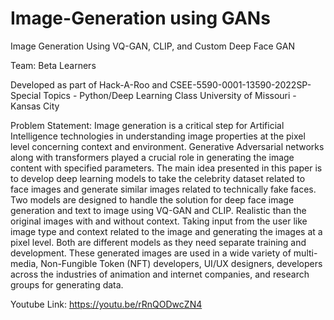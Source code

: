 # Image-Generation using GANs
Image Generation Using VQ-GAN, CLIP, and Custom Deep Face GAN

Team: Beta Learners

Developed as part of Hack-A-Roo and CSEE-5590-0001-13590-2022SP-Special Topics - Python/Deep Learning Class 
University of Missouri - Kansas City

Problem Statement:
Image generation is a critical step for Artificial Intelligence technologies in understanding image properties at the pixel level concerning context and environment. Generative Adversarial networks along with transformers played a crucial role in generating the image content with specified parameters. The main idea presented in this paper is to develop deep learning models to take the celebrity dataset related to face images and generate similar images related to technically fake faces. Two models are designed to handle the solution for deep face image generation and text to image using VQ-GAN and CLIP. Realistic than the original images with and without context. Taking input from the user like image type and context related to the image and generating the images at a pixel level. Both are different models as they need separate training and development. These generated images are used in a wide variety of multi-media, Non-Fungible Token (NFT) developers, UI/UX designers, developers across the industries of animation and internet companies, and research groups for generating data.

Youtube Link: https://youtu.be/rRnQODwcZN4 

